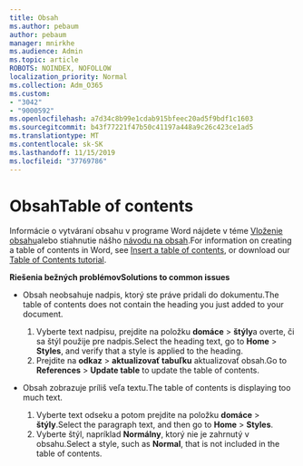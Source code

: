 ```yaml
---
title: Obsah
ms.author: pebaum
author: pebaum
manager: mnirkhe
ms.audience: Admin
ms.topic: article
ROBOTS: NOINDEX, NOFOLLOW
localization_priority: Normal
ms.collection: Adm_O365
ms.custom:
- "3042"
- "9000592"
ms.openlocfilehash: a7d34c8b99e1cdab915bfeec20ad5f9bdf1c1603
ms.sourcegitcommit: b43f77221f47b50c41197a448a9c26c423ce1ad5
ms.translationtype: MT
ms.contentlocale: sk-SK
ms.lasthandoff: 11/15/2019
ms.locfileid: "37769786"
---
```

# <a name="table-of-contents"></a><span data-ttu-id="01efc-102">Obsah</span><span class="sxs-lookup"><span data-stu-id="01efc-102">Table of contents</span></span>

<span data-ttu-id="01efc-103">Informácie o vytváraní obsahu v programe Word nájdete v téme [Vloženie obsahu](https://support.office.com/article/882e8564-0edb-435e-84b5-1d8552ccf0c0)alebo stiahnutie nášho [návodu na obsah](https://go.microsoft.com/fwlink/?linkid=2065106).</span><span class="sxs-lookup"><span data-stu-id="01efc-103">For information on creating a table of contents in Word, see [Insert a table of contents](https://support.office.com/article/882e8564-0edb-435e-84b5-1d8552ccf0c0), or download our [Table of Contents tutorial](https://go.microsoft.com/fwlink/?linkid=2065106).</span></span>

<span data-ttu-id="01efc-104">**Riešenia bežných problémov**</span><span class="sxs-lookup"><span data-stu-id="01efc-104">**Solutions to common issues**</span></span>

- <span data-ttu-id="01efc-105">Obsah neobsahuje nadpis, ktorý ste práve pridali do dokumentu.</span><span class="sxs-lookup"><span data-stu-id="01efc-105">The table of contents does not contain the heading you just added to your document.</span></span>
  1. <span data-ttu-id="01efc-106">Vyberte text nadpisu, prejdite na položku **domáce** > **štýly**a overte, či sa štýl použije pre nadpis.</span><span class="sxs-lookup"><span data-stu-id="01efc-106">Select the heading text, go to **Home** > **Styles**, and verify that a style is applied to the heading.</span></span>
  2. <span data-ttu-id="01efc-107">Prejdite na **odkaz** > **aktualizovať tabuľku** aktualizovať obsah.</span><span class="sxs-lookup"><span data-stu-id="01efc-107">Go to **References** > **Update table** to update the table of contents.</span></span>

- <span data-ttu-id="01efc-108">Obsah zobrazuje príliš veľa textu.</span><span class="sxs-lookup"><span data-stu-id="01efc-108">The table of contents is displaying too much text.</span></span> 
  1. <span data-ttu-id="01efc-109">Vyberte text odseku a potom prejdite na položku **domáce** > **štýly**.</span><span class="sxs-lookup"><span data-stu-id="01efc-109">Select the paragraph text, and then go to **Home** > **Styles**.</span></span>
  2. <span data-ttu-id="01efc-110">Vyberte štýl, napríklad **Normálny**, ktorý nie je zahrnutý v obsahu.</span><span class="sxs-lookup"><span data-stu-id="01efc-110">Select a style, such as **Normal**, that is not included in the table of contents.</span></span>
